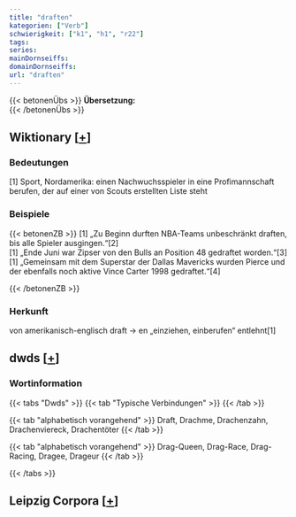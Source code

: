 ```yaml
---
title: "draften"
kategorien: ["Verb"]
schwierigkeit: ["k1", "h1", "r22"]
tags:
series:
mainDornseiffs:
domainDornseiffs:
url: "draften"
---
```


{{< betonenÜbs >}}
**Übersetzung:**  
{{< /betonenÜbs >}}

## Wiktionary [[+](https://de.wiktionary.org/wiki/draften)]

### Bedeutungen
[1] Sport, Nordamerika: einen Nachwuchsspieler in eine Profimannschaft berufen, der auf einer von Scouts erstellten Liste steht  

### Beispiele
{{< betonenZB >}}
[1] „Zu Beginn durften NBA-Teams unbeschränkt draften, bis alle Spieler ausgingen.“[2]  
[1] „Ende Juni war Zipser von den Bulls an Position 48 gedraftet worden.“[3]  
[1] „Gemeinsam mit dem Superstar der Dallas Mavericks wurden Pierce und der ebenfalls noch aktive Vince Carter 1998 gedraftet.“[4]  

{{< /betonenZB >}}
### Herkunft
von amerikanisch-englisch draft → en „einziehen, einberufen“ entlehnt[1]  



## dwds [[+](https://www.dwds.de/wb/draften)]

### Wortinformation
{{< tabs "Dwds" >}}
{{< tab "Typische Verbindungen" >}}
{{< /tab >}}

{{< tab "alphabetisch vorangehend" >}}
Draft, Drachme, Drachenzahn, Drachenviereck, Drachentöter
{{< /tab >}}

{{< tab "alphabetisch vorangehend" >}}
Drag-Queen, Drag-Race, Drag-Racing, Dragee, Drageur
{{< /tab >}}

{{< /tabs >}}

## Leipzig Corpora [[+](https://corpora.uni-leipzig.de/en/res?word=draften&corpusId=deu_newscrawl-public_2018)]

